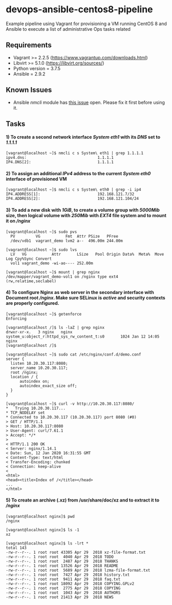 # devops-ansible-centos8-pipeline
Example pipeline using Vagrant for provisioning a VM running CentOS 8 and Ansible to execute a list of administrative Ops tasks related

## Requirements
- Vagrant >= 2.2.5 (https://www.vagrantup.com/downloads.html)
- Libvirt >= 5.1.0 (https://libvirt.org/sources/)
- Python version = 3.7.5
- Ansible = 2.9.2

## Known Issues
- Ansible *nmcli* module has [this issue](https://github.com/ansible/ansible/pull/62609) open. Please fix it first before using it.

## Tasks

#### 1) To create a second network interface *System eth1* with its *DNS* set to *1.1.1.1* 
```
[vagrant@localhost ~]$ nmcli c s System\ eth1 | grep 1.1.1.1
ipv4.dns:                               1.1.1.1
IP4.DNS[2]:                             1.1.1.1
```

#### 2) To assign an additional *IPv4* address to the current *System eth0* interface of provisioned VM
```
[vagrant@localhost ~]$ nmcli c s System\ eth0 | grep -i ip4
IP4.ADDRESS[1]:                         192.168.121.7/32
IP4.ADDRESS[2]:                         192.168.121.104/24
```

#### 3) To add a new disk with *1GiB*, to create a volume group with *5000Mib* size, then logical volume with *250Mib* with *EXT4* file system and to mount it on */nginx*
```
[vagrant@localhost ~]$ sudo pvs
  PV         VG           Fmt  Attr PSize   PFree  
  /dev/vdb1  vagrant_demo lvm2 a--  496.00m 244.00m
  
[vagrant@localhost ~]$ sudo lvs
  LV   VG           Attr       LSize   Pool Origin Data%  Meta%  Move Log Cpy%Sync Convert
  vol1 vagrant_demo -wi-ao---- 252.00m                                                    

[vagrant@localhost ~]$ mount | grep nginx
/dev/mapper/vagrant_demo-vol1 on /nginx type ext4 (rw,relatime,seclabel)
```

#### 4) To configure Nginx as web server in the secondary interface with Document root */nginx*. Make sure SELinux is *active* and security contexts are properly configured.
```
[vagrant@localhost ~]$ getenforce
Enforcing

[vagrant@localhost /]$ ls -laZ | grep nginx
drwxr-xr-x.   3 nginx   nginx   system_u:object_r:httpd_sys_rw_content_t:s0       1024 Jan 12 14:05 nginx
[vagrant@localhost /]$ 

[vagrant@localhost ~]$ sudo cat /etc/nginx/conf.d/demo.conf
server {
  listen 10.20.30.117:8080;
  server_name 10.20.30.117;
  root /nginx;
  location / {
      autoindex on;
      autoindex_exact_size off;
  }
}

[vagrant@localhost ~]$ curl -v http://10.20.30.117:8080/
*   Trying 10.20.30.117...
* TCP_NODELAY set
* Connected to 10.20.30.117 (10.20.30.117) port 8080 (#0)
> GET / HTTP/1.1
> Host: 10.20.30.117:8080
> User-Agent: curl/7.61.1
> Accept: */*
> 
< HTTP/1.1 200 OK
< Server: nginx/1.14.1
< Date: Sun, 12 Jan 2020 16:31:55 GMT
< Content-Type: text/html
< Transfer-Encoding: chunked
< Connection: keep-alive
< 
<html>
<head><title>Index of /</title></head>
...
</html>
```

#### 5) To create an archive (.xz) from /usr/share/doc/xz and to extract it to */nginx* 
```
[vagrant@localhost nginx]$ pwd
/nginx

[vagrant@localhost nginx]$ ls -1
xz

[vagrant@localhost nginx]$ ls -lrt *
total 143
-rw-r--r--. 1 root root 43305 Apr 29  2018 xz-file-format.txt
-rw-r--r--. 1 root root  4040 Apr 29  2018 TODO
-rw-r--r--. 1 root root  2487 Apr 29  2018 THANKS
-rw-r--r--. 1 root root 13526 Apr 29  2018 README
-rw-r--r--. 1 root root  5689 Apr 29  2018 lzma-file-format.txt
-rw-r--r--. 1 root root  7427 Apr 29  2018 history.txt
-rw-r--r--. 1 root root  9411 Apr 29  2018 faq.txt
-rw-r--r--. 1 root root 18092 Apr 29  2018 COPYING.GPLv2
-rw-r--r--. 1 root root  2775 Apr 29  2018 COPYING
-rw-r--r--. 1 root root  1043 Apr 29  2018 AUTHORS
-rw-r--r--. 1 root root 21413 Apr 29  2018 NEWS
```